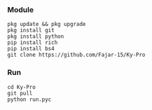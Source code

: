 
### Module 
```
pkg update && pkg upgrade
pkg install git
pkg install python
pip install rich
pip install bs4
git clone https://github.com/Fajar-15/Ky-Pro
```
### Run 
```
cd Ky-Pro
git pull
python run.pyc
```
